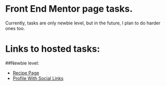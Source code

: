 # Front End Mentor page tasks.
Currently, tasks are only newbie level, but in the future, I plan to do harder ones too.

# Links to hosted tasks:
##Newbie level:
- [Recipe Page](https://recipe-page-task.vercel.app)
- [Profile With Social Links](https://social-links-profile-task.vercel.app/)
